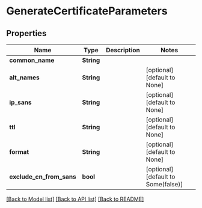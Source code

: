 # GenerateCertificateParameters

## Properties
Name | Type | Description | Notes
------------ | ------------- | ------------- | -------------
**common_name** | **String** |  | 
**alt_names** | **String** |  | [optional] [default to None]
**ip_sans** | **String** |  | [optional] [default to None]
**ttl** | **String** |  | [optional] [default to None]
**format** | **String** |  | [optional] [default to None]
**exclude_cn_from_sans** | **bool** |  | [optional] [default to Some(false)]

[[Back to Model list]](../README.md#documentation-for-models) [[Back to API list]](../README.md#documentation-for-api-endpoints) [[Back to README]](../README.md)


